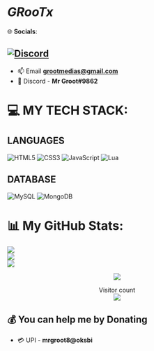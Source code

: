 # **_GRooTx_**
<!--<p align="left"> <img src="https://komarev.com/ghpvc/?username=MrGrootx&label=Profile%20views&color=0e75b6&style=flat" alt="MrGrootx" /> </p> -->


🌐 **Socials**:

[![Discord](https://img.shields.io/badge/Discord-%237289DA.svg?logo=discord&logoColor=white)](htttps://discord.gg/https://https://discord.gg/Nm5FSxK2gv)
---

- 📫 Email **grootmedias@gmail.com**
- 🤖 Discord - **Mr Groot#9862**

# 💻 **MY TECH STACK:**

## **LANGUAGES**

![HTML5](https://img.shields.io/badge/html5-%23E34F26.svg?style=for-the-badge&logo=html5&logoColor=white) ![CSS3](https://img.shields.io/badge/css3-%231572B6.svg?style=for-the-badge&logo=css3&logoColor=white) ![JavaScript](https://img.shields.io/badge/javascript-%23323330.svg?style=for-the-badge&logo=javascript&logoColor=%23F7DF1E) ![Lua](https://img.shields.io/badge/lua-%232C2D72.svg?style=for-the-badge&logo=lua&logoColor=white)


## **DATABASE**

![MySQL](https://img.shields.io/badge/mysql-%2300f.svg?style=for-the-badge&logo=mysql&logoColor=white) ![MongoDB](https://img.shields.io/badge/MongoDB-%234ea94b.svg?style=for-the-badge&logo=mongodb&logoColor=white)


# 📊 **My GitHub Stats**:
![](https://github-readme-stats.vercel.app/api?username=MrGrootx&theme=dark&hide_border=false&include_all_commits=false&count_private=false)<br/>
![](https://github-readme-streak-stats.herokuapp.com/?user=MrGrootx&theme=dark&hide_border=false)<br/>
![](https://github-readme-stats.vercel.app/api/top-langs/?username=MrGrootx&theme=dark&hide_border=false&include_all_commits=false&count_private=false&layout=compact)


<p align="center"> 
        <img src="https://github-readme-stats.vercel.app/api?username=MrGrootx&theme=dark&hide_border=false&include_all_commits=false&count_private=false" />
      </p>

<p align="center"> 
  Visitor count<br>
  <img src="https://profile-counter.glitch.me/MrGrootx/count.svg" />
</p>


  ## 💰 **You can help me by Donating**
- 💳 UPI - **mrgroot8@oksbi**



